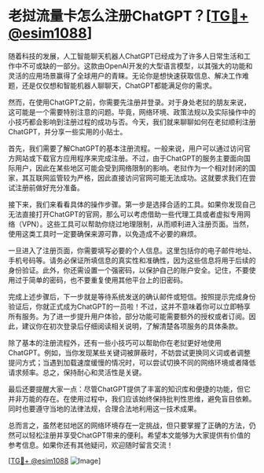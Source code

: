 # 老挝流量卡怎么注册ChatGPT？[[TG💪+ @esim1088](https://t.me/s/esim1088)]

随着科技的发展，人工智能聊天机器人ChatGPT已经成为了许多人日常生活和工作中不可或缺的一部分。这款由OpenAI开发的大型语言模型，以其强大的功能和灵活的应用场景赢得了全球用户的青睐。无论你是想快速获取信息、解决工作难题，还是仅仅想和智能机器人聊聊天，ChatGPT都能满足你的需求。

然而，在使用ChatGPT之前，你需要先注册并登录。对于身处老挝的朋友来说，这可能是一个需要特别注意的问题。毕竟，网络环境、政策法规以及实际操作中的小技巧都会影响到注册过程的成功与否。今天，我们就来聊聊如何在老挝顺利注册ChatGPT，并分享一些实用的小贴士。

首先，我们需要了解ChatGPT的基本注册流程。一般来说，用户可以通过访问官方网站或下载官方应用程序来完成注册。不过，由于ChatGPT的服务主要面向国际用户，因此在某些地区可能会受到网络限制的影响。老挝作为一个相对封闭的国家，其互联网监管较为严格，因此直接访问官网可能无法成功。这就要求我们在尝试注册前做好充分准备。

接下来，我们来看看具体的操作步骤。第一步是选择合适的工具。如果你发现自己无法直接打开ChatGPT的官网，那么可以考虑借助一些代理工具或者虚拟专用网络（VPN）。这些工具可以帮助你绕过地理限制，从而顺利进入注册页面。当然，使用这类工具时一定要确保来源可靠，以免造成不必要的麻烦。

一旦进入了注册页面，你需要填写必要的个人信息。这里包括你的电子邮件地址、手机号码等。请务必保证所填信息的真实性和准确性，因为这些信息将用于后续的身份验证。此外，你还需设置一个强密码，以保护自己的账户安全。记住，不要使用过于简单的密码，也不要重复使用其他平台上的旧密码。

完成上述步骤后，下一步就是等待系统发送的确认邮件或短信。按照提示完成身份验证后，你就正式成为ChatGPT的一员啦！不过，这并不意味着你可以立即畅享所有服务。为了进一步提升用户体验，部分功能可能需要额外的授权或者订阅。因此，建议你在初次登录后仔细阅读相关说明，了解清楚各项服务的具体条款。

除了基本的注册流程外，还有一些小技巧可以帮助你在老挝更好地使用ChatGPT。例如，当你发现某些关键词被屏蔽时，不妨尝试更换同义词或者调整提问方式；当遇到加载速度缓慢的情况时，可以尝试切换不同的网络环境或者降低请求频率。总之，保持耐心和灵活性是关键。

最后还要提醒大家一点：尽管ChatGPT提供了丰富的知识库和便捷的功能，但它并非万能的存在。在使用过程中，我们应该始终保持批判性思维，避免盲目依赖。同时也要遵守当地的法律法规，合理合法地利用这一技术成果。

总而言之，虽然老挝地区的网络环境存在一定挑战，但只要掌握了正确的方法，仍然可以轻松注册并享受ChatGPT带来的便利。希望本文能够为大家提供有价值的参考信息。如果你还有其他疑问，欢迎随时留言交流！

[[TG💪+ @esim1088](https://t.me/s/esim1088) ![Image](https://i.postimg.cc/4NQfJmqS/Snipaste-2025-05-13-00-14-12.png)]